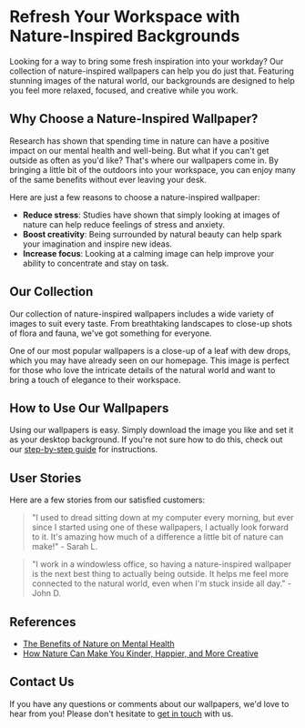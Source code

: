 <!--font:Creepster-->

# Refresh Your Workspace with Nature-Inspired Backgrounds

Looking for a way to bring some fresh inspiration into your workday? Our collection of nature-inspired wallpapers can help you do just that. Featuring stunning images of the natural world, our backgrounds are designed to help you feel more relaxed, focused, and creative while you work.

## Why Choose a Nature-Inspired Wallpaper?

Research has shown that spending time in nature can have a positive impact on our mental health and well-being. But what if you can't get outside as often as you'd like? That's where our wallpapers come in. By bringing a little bit of the outdoors into your workspace, you can enjoy many of the same benefits without ever leaving your desk.

Here are just a few reasons to choose a nature-inspired wallpaper:

- **Reduce stress**: Studies have shown that simply looking at images of nature can help reduce feelings of stress and anxiety.
- **Boost creativity**: Being surrounded by natural beauty can help spark your imagination and inspire new ideas.
- **Increase focus**: Looking at a calming image can help improve your ability to concentrate and stay on task.

## Our Collection

Our collection of nature-inspired wallpapers includes a wide variety of images to suit every taste. From breathtaking landscapes to close-up shots of flora and fauna, we've got something for everyone.

One of our most popular wallpapers is a close-up of a leaf with dew drops, which you may have already seen on our homepage. This image is perfect for those who love the intricate details of the natural world and want to bring a touch of elegance to their workspace.

## How to Use Our Wallpapers

Using our wallpapers is easy. Simply download the image you like and set it as your desktop background. If you're not sure how to do this, check out our [step-by-step guide](#) for instructions.

## User Stories

Here are a few stories from our satisfied customers:

> "I used to dread sitting down at my computer every morning, but ever since I started using one of these wallpapers, I actually look forward to it. It's amazing how much of a difference a little bit of nature can make!" - Sarah L.

> "I work in a windowless office, so having a nature-inspired wallpaper is the next best thing to actually being outside. It helps me feel more connected to the natural world, even when I'm stuck inside all day." - John D.

## References

- [The Benefits of Nature on Mental Health](#)
- [How Nature Can Make You Kinder, Happier, and More Creative](#)

## Contact Us

If you have any questions or comments about our wallpapers, we'd love to hear from you! Please don't hesitate to [get in touch](#) with us.

<!--

Write me content for website with wallpaper which alt text is:

"A close-up of a leaf with dew drops"

The name/title of the page should not be 1:1 copy of the alt text but rather a real content of the website which is using this wallpaper.

- Use markdown format 
- Start with heading
- Heading should be short and concise
- The content should look like a real website 
- The website should not be about the wallpaper, wallpaper is just a related background
- Heading should be contain work "wallpaper" or "background"
- Include real sections like references, contact, user stories, etc. use things relevant to the page purpose.
- Feel free to use structure like headings, bullets, numbering, blockquotes, paragraphs, horizontal lines, etc.
- You can use formatting like bold or _italic_
- You can include UTF-8 emojis
- Links should be only #hash anchors (and you can refer to the document itself)
- Do not include images


---


# Refresh Your Workspace with Nature-Inspired Backgrounds

Looking for a way to bring some fresh inspiration into your workday? Our collection of nature-inspired wallpapers can help you do just that. Featuring stunning images of the natural world, our backgrounds are designed to help you feel more relaxed, focused, and creative while you work.

## Why Choose a Nature-Inspired Wallpaper?

Research has shown that spending time in nature can have a positive impact on our mental health and well-being. But what if you can't get outside as often as you'd like? That's where our wallpapers come in. By bringing a little bit of the outdoors into your workspace, you can enjoy many of the same benefits without ever leaving your desk.

Here are just a few reasons to choose a nature-inspired wallpaper:

- **Reduce stress**: Studies have shown that simply looking at images of nature can help reduce feelings of stress and anxiety.
- **Boost creativity**: Being surrounded by natural beauty can help spark your imagination and inspire new ideas.
- **Increase focus**: Looking at a calming image can help improve your ability to concentrate and stay on task.

## Our Collection

Our collection of nature-inspired wallpapers includes a wide variety of images to suit every taste. From breathtaking landscapes to close-up shots of flora and fauna, we've got something for everyone.

One of our most popular wallpapers is a close-up of a leaf with dew drops, which you may have already seen on our homepage. This image is perfect for those who love the intricate details of the natural world and want to bring a touch of elegance to their workspace.

## How to Use Our Wallpapers

Using our wallpapers is easy. Simply download the image you like and set it as your desktop background. If you're not sure how to do this, check out our [step-by-step guide](#) for instructions.

## User Stories

Here are a few stories from our satisfied customers:

> "I used to dread sitting down at my computer every morning, but ever since I started using one of these wallpapers, I actually look forward to it. It's amazing how much of a difference a little bit of nature can make!" - Sarah L.

> "I work in a windowless office, so having a nature-inspired wallpaper is the next best thing to actually being outside. It helps me feel more connected to the natural world, even when I'm stuck inside all day." - John D.

## References

- [The Benefits of Nature on Mental Health](#)
- [How Nature Can Make You Kinder, Happier, and More Creative](#)

## Contact Us

If you have any questions or comments about our wallpapers, we'd love to hear from you! Please don't hesitate to [get in touch](#) with us.

-->
